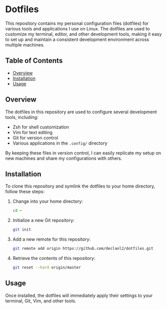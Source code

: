 # Dotfiles

This repository contains my personal configuration files (dotfiles) for various tools and applications I use on Linux. The dotfiles are used to customize my terminal, editor, and other development tools, making it easy to set up and maintain a consistent development environment across multiple machines.

## Table of Contents

- [Overview](#overview)
- [Installation](#installation)
- [Usage](#usage)

## Overview

The dotfiles in this repository are used to configure several development tools, including:
- Zsh for shell customization
- Vim for text editing
- Git for version control
- Various applications in the `.config/` directory

By keeping these files in version control, I can easily replicate my setup on new machines and share my configurations with others.

## Installation

To clone this repository and symlink the dotfiles to your home directory, follow these steps:

1. Change into your home directory:
   ```sh
   cd ~
   ```
2. Initialize a new Git repository:
   ```sh
   git init
   ```
3. Add a new remote for this repository:
   ```sh
   git remote add origin https://github.com/declanl2/dotfiles.git
   ```
4. Retrieve the contents of this repository:
   ```sh
   git reset --hard origin/master
   ```

## Usage

Once installed, the dotfiles will immediately apply their settings to your terminal, Git, Vim, and other tools.

